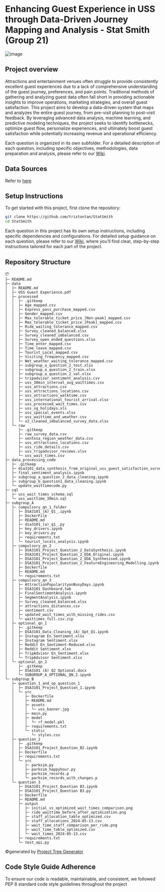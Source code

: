 # Enhancing Guest Experience in USS through Data-Driven Journey Mapping and Analysis - Stat Smith (Group 21)
![image](https://github.com/user-attachments/assets/4a08a6eb-7819-4f52-ab48-eb1ebc683dbe)


## Project overview
Attractions and entertainment venues often struggle to provide consistently excellent guest experiences due to a lack of comprehensive understanding of the guest journey, preferences, and pain points. Traditional methods of gathering and analyzing guest data often fall short in providing actionable insights to improve operations, marketing strategies, and overall guest satisfaction.
This project aims to develop a data-driven system that maps and analyzes the entire guest journey, from pre-visit planning to post-visit feedback. By leveraging advanced data analysis, machine learning, and predictive modeling techniques, the project seeks to identify bottlenecks, optimize guest flow, personalize experiences, and ultimately boost guest satisfaction while potentially increasing revenue and operational efficiency.

Each question is organized in its own subfolder. For a detailed description of each question, including specific objectives, methodologies, data preparation and analysis, please refer to our [Wiki](https://github.com/tristontan/StatSmith/wiki).

## Data Sources
Refer to [here](https://github.com/tristontan/StatSmith/blob/main/data/README.md)

## Setup Instructions
To get started with this project, first clone the repository:
```bash
git clone https://github.com/tristontan/StatSmith
cd StatSmith
```
Each question in this project has its own setup instructions, including specific dependencies and configurations. For detailed setup guidance on each question, please refer to our [Wiki](https://github.com/tristontan/StatSmith/wiki), where you’ll find clear, step-by-step instructions tailored for each part of the project.
 
## Repository Structure
```
📦 
├─ README.md
├─ data
│  ├─ README.md
│  ├─ USS Guest Experience.pdf
│  ├─ processed
│  │  ├─ .gitkeep
│  │  ├─ Age_mapped.csv
│  │  ├─ Express_pass_purchase_mapped.csv
│  │  ├─ Gender_mapped.csv
│  │  ├─ Max_tolerable_ticket_price_[Non-peak]_mapped.csv
│  │  ├─ Max_tolerable_ticket_price_[Peak]_mapped.csv
│  │  ├─ Ride_waiting_tolerance_mapped.csv
│  │  ├─ Survey_cleaned_balanced.xlsx
│  │  ├─ Survey_cleaned_imbalanced.csv
│  │  ├─ Survey_open_ended_questions.xlsx
│  │  ├─ Time_enter_mapped.csv
│  │  ├─ Time_leave_mapped.csv
│  │  ├─ Tourist_Local_mapped.csv
│  │  ├─ Visiting_frequency_mapped.csv
│  │  ├─ Wet_weather_waiting_tolerance_mapped.csv
│  │  ├─ subgroup_a_question_2_test.xlsx
│  │  ├─ subgroup_a_question_2_train.xlsx
│  │  ├─ subgroup_a_question_2_val.xlsx
│  │  ├─ tripadvisor_sentiment_analysis.csv
│  │  ├─ uss_30min_interval_avg_waittimes.csv
│  │  ├─ uss_attractions.csv
│  │  ├─ uss_attractions_locations.csv
│  │  ├─ uss_attractions_walktime.csv
│  │  ├─ uss_international_tourist_arrival.xlsx
│  │  ├─ uss_processed_wait_times.csv
│  │  ├─ uss_sg_holidays.xls
│  │  ├─ uss_special_events.xlsx
│  │  ├─ uss_waittime_and_weather.csv
│  │  └─ v2_cleaned_imbalanced_survey_data.xlsx
│  └─ raw
│     ├─ .gitkeep
│     ├─ raw_survey_data.csv
│     ├─ sentosa_region_weather_data.csv
│     ├─ uss_attractions_locations.csv
│     ├─ uss_ride_details.csv
│     ├─ uss_tripadvisor_reviews.xlsx
│     └─ uss_wait_times.csv
├─ data_processing_code
│  ├─ .gitkeep
│  ├─ dsa3101_data_synthesis_from_original_uss_guest_satisfaction_survey.py
│  ├─ final_sentiment_analysis.ipynb
│  ├─ subgroup_a_question_2_data_cleaning.ipynb
│  ├─ subgroup_b_question1_data_cleaning.ipynb
│  └─ update_waittimecode.py
├─ sql
│  ├─ uss_wait_times_schema.sql
│  └─ uss_waittime_30min.sql
├─ subgroup_A
│  ├─ compulsory_qn_1_folder
│  │  ├─ DSA3101_(A)_Q1_.ipynb
│  │  ├─ DockerFile
│  │  ├─ README.md
│  │  ├─ dsa3101_(a)_q1_.py
│  │  ├─ key_drivers.ipynb
│  │  ├─ key_drivers.py
│  │  ├─ requirements.txt
│  │  └─ tourist_locals_analysis.ipynb
│  ├─ compulsory_qn_2
│  │  ├─ DSA3101_Project_Question_2_DataSynthesis.ipynb
│  │  ├─ DSA3101_Project_Question_2_EDA_Original.ipynb
│  │  ├─ DSA3101_Project_Question_2_EDA_Synthesised.ipynb
│  │  ├─ DSA3101_Project_Question_2_FeatureEngineering_Modelling.ipynb
│  │  ├─ Dockerfile
│  │  ├─ README.md
│  │  └─ requirements.txt
│  ├─ compulsory_qn_3
│  │  ├─ AttractionPopularityonBusyDays.ipynb
│  │  ├─ DSA3101 Dashboard.twb
│  │  ├─ FinalSentimentAnalysis.ipynb
│  │  ├─ SegmentAnalysis.ipynb
│  │  ├─ Survey_cleaned_balanced.xlsx
│  │  ├─ attractions_distances.csv
│  │  ├─ sentiment.csv
│  │  ├─ updated_wait_times_with_missing_rides.csv
│  │  └─ waittimes_full.csv.zip
│  ├─ optional_qn_1
│  │  ├─ .gitkeep
│  │  ├─ DSA3101_Data_Cleaning_(A)_Opt_Q1.ipynb
│  │  ├─ Instagram En_Sentiment.xlsx
│  │  ├─ Instagram Sentiment.xlsx
│  │  ├─ Reddit En_Sentiment-Reduced.xlsx
│  │  ├─ Reddit Sentiment.xlsx
│  │  ├─ TripAdvisor En_Sentiment.xlsx
│  │  └─ TripAdvisor Sentiment.xlsx
│  └─ optional_qn_2
│     ├─ .gitkeep
│     ├─ DSA3101 (A) Q2 Optional.docx
│     └─ SUBGROUP_A_OPTIONAL_QN_2.ipynb
└─ subgroup_B
   ├─ question_1_and_op_question_1
   │  ├─ DSA3101_Project_Question_1.ipynb
   │  └─ src
   │     ├─ Dockerfile
   │     ├─ README.md
   │     ├─ assets
   │     │  └─ uss_banner.jpg
   │     ├─ main.py
   │     ├─ model
   │     │  └─ rf_model.pkl
   │     ├─ requirements.txt
   │     └─ static
   │        └─ styles.css
   ├─ question_2
   │  ├─ .gitkeep
   │  ├─ DSA3101_Project_Question_B2.ipynb
   │  ├─ Dockerfile
   │  ├─ requirements.txt
   │  └─ src
   │     ├─ parksim.py
   │     ├─ parksim_happyhour.py
   │     ├─ parksim_records.p
   │     └─ parksim_records_with_changes.p
   └─ question_3
      ├─ DSA3101_Project_Question B3.ipynb
      ├─ DSA3101_Project_Question B3.py
      ├─ Dockerfile
      ├─ README.md
      ├─ output
      │  ├─ initial_vs_optimized_wait_times_comparison.png
      │  ├─ ride_waittime_before_after_optimization.png
      │  ├─ staff_allocation_table_optimized.csv
      │  ├─ staff_allocations_2024-05-13.csv
      │  ├─ wait_time_staff_comparison_per_ride.png
      │  ├─ wait_time_table_optimized.csv
      │  └─ wait_times_2024-05-13.csv
      ├─ requirements.txt
      └─ test_api.py
```
©generated by [Project Tree Generator](https://woochanleee.github.io/project-tree-generator)

## Code Style Guide Adherence
To ensure our code is readable, maintainable, and consistent, we followed PEP 8 standard code style guidelines throughout the project



